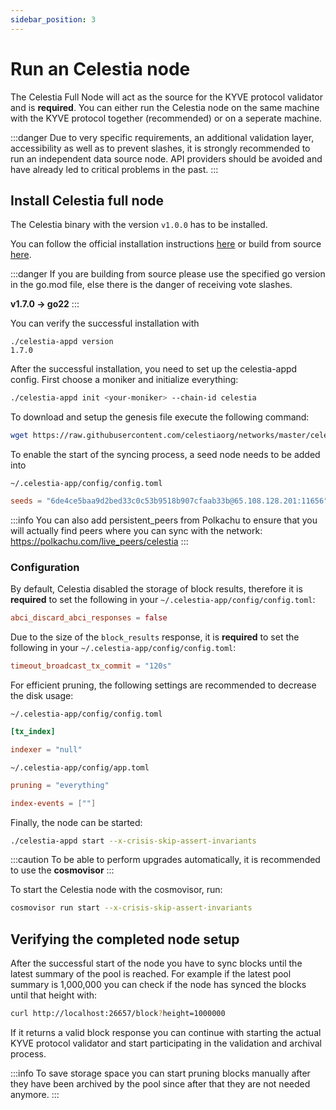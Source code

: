 ```yaml
---
sidebar_position: 3
---
```


# Run an Celestia node

The Celestia Full Node will act as the source for the KYVE protocol validator and is **required**. You can either run the Celestia node on the same machine with the KYVE protocol together (recommended) or on a seperate machine.

:::danger
Due to very specific requirements, an additional validation layer, accessibility as well as to prevent slashes, it is strongly recommended to run an independent data source node. API providers should be avoided and have already led to critical problems in the past.
:::

## Install Celestia full node

The Celestia binary with the version `v1.0.0` has to be installed.

You can follow the official installation instructions [here](https://docs.celestia.org/nodes/consensus-node) or build from source [here](https://github.com/celestiaorg/celestia-app/releases/tag/v1.7.0).

:::danger
If you are building from source please use the specified go version in the go.mod file, else there is the danger of receiving vote slashes.

**v1.7.0 -> go22**
:::

You can verify the successful installation with

```
./celestia-appd version
1.7.0
```

After the successful installation, you need to set up the celestia-appd config. First choose a moniker and initialize everything:

```bash
./celestia-appd init <your-moniker> --chain-id celestia
```

To download and setup the genesis file execute the following command:

```bash
wget https://raw.githubusercontent.com/celestiaorg/networks/master/celestia/genesis.json -O ~/.celestia-app/config/genesis.json
```

To enable the start of the syncing process, a seed node needs to be added into

`~/.celestia-app/config/config.toml`

```toml
seeds = "6de4ce5baa9d2bed33c0c53b9518b907cfaab33b@65.108.128.201:11656"
```

:::info
You can also add persistent_peers from Polkachu to ensure that you will actually find peers where you can sync with the network: https://polkachu.com/live_peers/celestia
:::

### Configuration

By default, Celestia disabled the storage of block results, therefore it is **required** to set the following in your `~/.celestia-app/config/config.toml`:

```toml
abci_discard_abci_responses = false
```

Due to the size of the `block_results` response, it is **required** to set the following in your `~/.celestia-app/config/config.toml`:

```toml
timeout_broadcast_tx_commit = "120s"
```

For efficient pruning, the following settings are recommended to decrease the disk usage:

`~/.celestia-app/config/config.toml`

```toml
[tx_index]

indexer = "null"
```

`~/.celestia-app/config/app.toml`

```toml
pruning = "everything"

index-events = [""]
```

Finally, the node can be started:

```bash
./celestia-appd start --x-crisis-skip-assert-invariants
```

:::caution
To be able to perform upgrades automatically, it is recommended to use the <strong>cosmovisor</strong>
:::

To start the Celestia node with the cosmovisor, run:

```bash
cosmovisor run start --x-crisis-skip-assert-invariants
```

## Verifying the completed node setup

After the successful start of the node you have to sync blocks until the latest summary of the pool is reached. For example
if the latest pool summary is 1,000,000 you can check if the node has synced the blocks until
that height with:

```bash
curl http://localhost:26657/block?height=1000000
```

If it returns a valid block response you can continue with starting the actual KYVE protocol validator
and start participating in the validation and archival process.

:::info
To save storage space you can start pruning blocks manually after they have been archived
by the pool since after that they are not needed anymore.
:::
